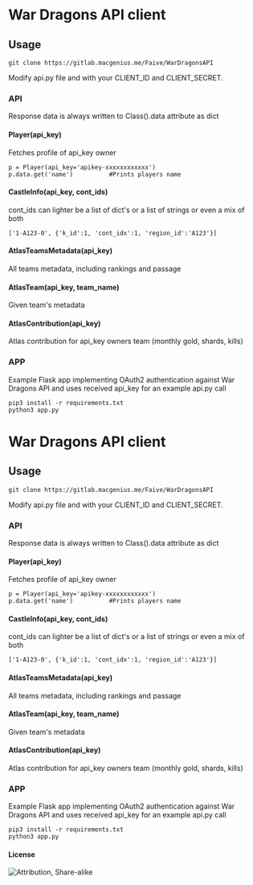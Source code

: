 # War Dragons API client

## Usage

    git clone https://gitlab.macgenius.me/Faive/WarDragonsAPI

Modify api.py file and with your CLIENT_ID and CLIENT_SECRET.

### API

Response data is always written to Class().data attribute as dict

#### Player(api_key)

Fetches profile of api_key owner

    p = Player(api_key='apikey-xxxxxxxxxxxx')
    p.data.get('name')			#Prints players name

#### CastleInfo(api_key, cont_ids)

cont_ids can lighter be a list of dict's or a list of strings or even a mix of both

    ['1-A123-0', {'k_id':1, 'cont_idx':1, 'region_id':'A123'}]

#### AtlasTeamsMetadata(api_key)
All teams metadata, including rankings and passage

#### AtlasTeam(api_key, team_name)
Given team's metadata

#### AtlasContribution(api_key)
Atlas contribution for api_key owners team (monthly gold, shards, kills)

### APP

Example Flask app implementing OAuth2 authentication against War Dragons API and uses received api_key for an example api.py call

    pip3 install -r requirements.txt
    python3 app.py

# War Dragons API client

## Usage

    git clone https://gitlab.macgenius.me/Faive/WarDragonsAPI

Modify api.py file and with your CLIENT_ID and CLIENT_SECRET.

### API

Response data is always written to Class().data attribute as dict

#### Player(api_key)

Fetches profile of api_key owner

    p = Player(api_key='apikey-xxxxxxxxxxxx')
    p.data.get('name')			#Prints players name

#### CastleInfo(api_key, cont_ids)

cont_ids can lighter be a list of dict's or a list of strings or even a mix of both

    ['1-A123-0', {'k_id':1, 'cont_idx':1, 'region_id':'A123'}]

#### AtlasTeamsMetadata(api_key)
All teams metadata, including rankings and passage

#### AtlasTeam(api_key, team_name)
Given team's metadata

#### AtlasContribution(api_key)
Atlas contribution for api_key owners team (monthly gold, shards, kills)

### APP

Example Flask app implementing OAuth2 authentication against War Dragons API and uses received api_key for an example api.py call

    pip3 install -r requirements.txt
    python3 app.py

#### License
![Attribution, Share-alike](https://mirrors.creativecommons.org/presskit/buttons/88x31/svg/by-sa.svg)
